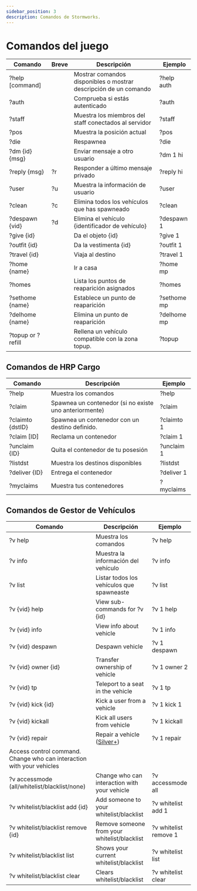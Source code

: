 ```yaml
---
sidebar_position: 3
description: Comandos de Stormworks.
---
```



# Comandos del juego

| Comando           | Breve  | Descripción                                                      | &nbsp;Ejemplo |
| ----------------- | ------ | ---------------------------------------------------------------- | ------------- |
| ?help [command]   | &nbsp; | Mostrar comandos disponibles o mostrar descripción de un comando | ?help auth    |
| ?auth             | &nbsp; | Comprueba si estás autenticado                                   | ?auth         |
| ?staff            | &nbsp; | Muestra los miembros del staff conectados al servidor            | ?staff        |
| ?pos              | &nbsp; | Muestra la posición actual                                       | ?pos          |
| ?die              | &nbsp; | Respawnea                                                        | ?die          |
| ?dm {id} {msg}    | &nbsp; | Enviar mensaje a otro usuario                                    | ?dm 1 hi      |
| ?reply {msg}      | ?r     | Responder a último mensaje privado                               | ?reply hi     |
| ?user             | ?u     | Muestra la información de usuario                                | ?user         |
| ?clean            | ?c     | Elimina todos los vehículos que has spawneado                    | ?clean        |
| ?despawn {vid}    | ?d     | Elimina el vehículo {identificador de vehículo}                  | ?despawn 1    |
| ?give {id}        | &nbsp; | Da el objeto {id}                                                | ?give 1       |
| ?outfit {id}      | &nbsp; | Da la vestimenta {id}                                            | ?outfit 1     |
| ?travel {id}      | &nbsp; | Viaja al destino                                                 | ?travel 1     |
| ?home {name}      | &nbsp; | Ir a casa                                                        | ?home mp      |
| ?homes            | &nbsp; | Lista los puntos de reaparición asignados                        | ?homes        |
| ?sethome {name}   | &nbsp; | Establece un punto de reaparición                                | ?sethome mp   |
| ?delhome {name}   | &nbsp; | Elimina un punto de reaparición                                  | ?delhome mp   |
| ?topup or ?refill | &nbsp; | Rellena un vehículo compatible con la zona topup.                | ?topup        |

## Comandos de HRP Cargo

 | Comando          | Descripción                                            | Ejemplo    |
 | ---------------- | ------------------------------------------------------ | ---------- |
 | ?help            | Muestra los comandos                                   | ?help      |
 | ?claim           | Spawnea un contenedor (si no existe uno anteriormente) | ?claim     |
 | ?claimto {dstID} | Spawnea un contenedor con un destino definido.         | ?claimto 1 |
 | ?claim [ID]      | Reclama un contenedor                                  | ?claim 1   |
 | ?unclaim {ID}    | Quita el contenedor de tu posesión                     | ?unclaim 1 |
 | ?listdst         | Muestra los destinos disponibles                       | ?listdst   |
 | ?deliver {ID}    | Entrega el contenedor                                  | ?deliver 1 |
 | ?myclaims        | Muestra tus contenedores                               | ?myclaims  |


## Comandos de Gestor de Vehículos

| Comando                                                               | Descripción                                  | Ejemplo               |
| --------------------------------------------------------------------- | -------------------------------------------- | --------------------- |
| ?v help                                                               | Muestra los comandos                         | ?v help               |
| ?v info                                                               | Muestra la información del vehículo          | ?v info               |
| ?v list                                                               | Listar todos los vehículos que spawneaste    | ?v list               |
| ?v {vid} help                                                         | View sub-commands for ?v {id}                | ?v 1 help             |
| ?v {vid} info                                                         | View info about vehicle                      | ?v 1 info             |
| ?v {vid} despawn                                                      | Despawn vehicle                              | ?v 1 despawn          |
| ?v {vid} owner {id}                                                   | Transfer ownership of vehicle                | ?v 1 owner 2          |
| ?v {vid} tp                                                           | Teleport to a seat in the vehicle            | ?v 1 tp               |
| ?v {vid} kick {id}                                                    | Kick a user from a vehicle                   | ?v 1 kick 1           |
| ?v {vid} kickall                                                      | Kick all users from vehicle                  | ?v 1 kickall          |
| ?v {vid} repair                                                       | Repair a vehicle (<a href="/docs/supporters#what-perks-are-there">Silver+</a>) | ?v 1 repair           |
| Access control command. Change who can interaction with your vehicles |                                              |                       |
| ?v accessmode (all/whitelist/blacklist/none)                          | Change who can interaction with your vehicle | ?v accessmode all     |
| ?v whitelist/blacklist add {id}                                       | Add someone to your whitelist/blacklist      | ?v whitelist add 1    |
| ?v whitelist/blacklist remove {id}                                    | Remove someone from your whitelist/blacklist | ?v whitelist remove 1 |
| ?v whitelist/blacklist list                                           | Shows your current whitelist/blacklist       | ?v whitelist list     |
| ?v whitelist/blacklist clear                                          | Clears whitelist/blacklist                   | ?v whitelist clear    |




